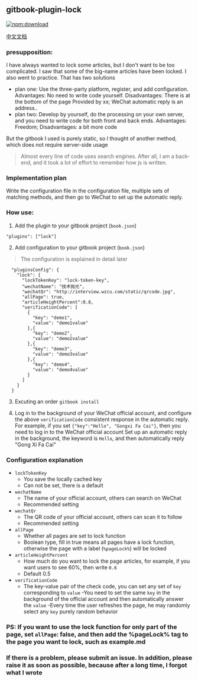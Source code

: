 ## gitbook-plugin-lock

[![npm:download](https://img.shields.io/npm/dt/gitbook-plugin-lock)](https://www.npmjs.com/package/gitbook-plugin-lock)

[中文文档](./README_CN.MD)


### presupposition:

I have always wanted to lock some articles, but I don't want to be too complicated. I saw that some of the big-name articles have been locked. I also went to practice. That has two solutions
- plan one: Use the three-party platform, register, and add configuration. Advantages: No need to write code yourself. Disadvantages: There is at the bottom of the page Provided by xx; WeChat automatic reply is an address..
- plan two: Develop by yourself, do the processing on your own server, and you need to write code for both front and back ends. Advantages: Freedom; Disadvantages: a bit more code

But the gitbook I used is purely static, so I thought of another method, which does not require server-side usage

> Almost every line of code uses search engines. After all, I am a back-end, and it took a lot of effort to remember how js is written.

### Implementation plan

Write the configuration file in the configuration file, multiple sets of matching methods, and then go to WeChat to set up the automatic reply.


### How use:

1. Add the plugin to your gitbook project (`book.json`)

```
"plugins": ["lock"]
```

2. Add configuration to your gitbook project (`book.json`)

> The configuration is explained in detail later

```
  "pluginsConfig": {
    "lock": {
      "lockTokenKey": "lock-token-key",
      "wechatName": "技术抛光",
      "wechatQr": "http://interview.wzcu.com/static/qrcode.jpg",
      "allPage": true,
      "articleHeightPercent":0.8,
      "verificationCode": [
        {
          "key": "demo1",
          "value": "demo1value"
        },{
          "key": "demo2",
          "value": "demo2value"
        },{
          "key": "demo3",
          "value": "demo3value"
        },{
          "key": "demo4",
          "value": "demo4value"
        }
      ]
    }
  }
```

3. Excuting an order `gitbook install`

4. Log in to the background of your WeChat official account, and configure the above `verificationCode` consistent response in the automatic reply. For example, if you set `{"key":"Hello", "Gongxi Fa Cai"}`, then you need to log in to the WeChat official account Set up an automatic reply in the background, the keyword is `Hello`, and then automatically reply "Gong Xi Fa Cai"

### Configuration explanation

- `lockTokenKey`
    - You save the locally cached key
    - Can not be set, there is a default
- `wechatName`
    - The name of your official account, others can search on WeChat
    - Recommended setting
- `wechatQr`
    - The QR code of your official account, others can scan it to follow
    - Recommended setting
- `allPage`
    - Whether all pages are set to lock function
    - Boolean type, fill in true means all pages have a lock function, otherwise the page with a label (`%pageLock%`) will be locked
- `articleHeightPercent`
    - How much do you want to lock the page articles, for example, if you want users to see 60%, then write `0.6`
    - Default 0.5
- `verificationCode`
    - The key-value pair of the check code, you can set any set of `key` corresponding to `value`
      -You need to set the same `key` in the background of the official account and then automatically answer the `value`
      -Every time the user refreshes the page, he may randomly select any `key` purely random behavior
      
### PS: If you want to use the lock function for only part of the page, set `allPage`: false, and then add the %pageLock% tag to the page you want to lock, such as example.md

### If there is a problem, please submit an issue. In addition, please raise it as soon as possible, because after a long time, I forgot what I wrote